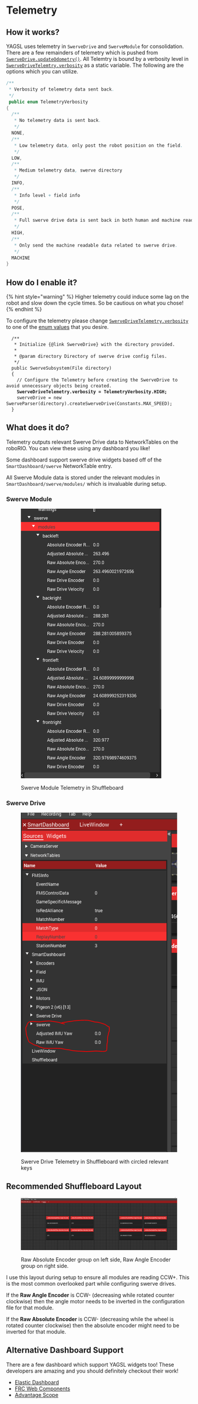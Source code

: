 # Telemetry

## How it works?

YAGSL uses telemetry in `SwerveDrive` and `SwerveModule` for consolidation. There are a few remainders of telemetry which is pushed from [`SwerveDrive.updateOdometry()`](https://broncbotz3481.github.io/YAGSL-Lib/docs/swervelib/SwerveDrive.html#updateOdometry\(\)). All Telemtry is bound by a verbosity level in [`SwerveDriveTelemtry.verbosity`](https://broncbotz3481.github.io/YAGSL-Lib/docs/swervelib/telemetry/SwerveDriveTelemetry.html#verbosity) as a static variable. The following are the options which you can utilize.

```java
/**
 * Verbosity of telemetry data sent back.
 */
 public enum TelemetryVerbosity
{
  /**
   * No telemetry data is sent back.
   */
  NONE,
  /**
   * Low telemetry data, only post the robot position on the field.
   */
  LOW,
  /**
   * Medium telemetry data, swerve directory
   */
  INFO,
  /**
   * Info level + field info
   */
  POSE,
  /**
   * Full swerve drive data is sent back in both human and machine readable forms.
   */
  HIGH,
  /**
   * Only send the machine readable data related to swerve drive.
   */
  MACHINE
}
```

## How do I enable it?

{% hint style="warning" %}
Higher telemetry could induce some lag on the robot and slow down the cycle times. So be cautious on what you chose!
{% endhint %}

To configure the telemetry please change [`SwerveDriveTelemetry.verbosity`](https://broncbotz3481.github.io/YAGSL-Lib/docs/swervelib/telemetry/SwerveDriveTelemetry.html#verbosity) to one of the [enum values](https://broncbotz3481.github.io/YAGSL-Lib/docs/swervelib/telemetry/SwerveDriveTelemetry.TelemetryVerbosity.html) that you desire.

<pre class="language-java"><code class="lang-java">  /**
   * Initialize {@link SwerveDrive} with the directory provided.
   *
   * @param directory Directory of swerve drive config files.
   */
  public SwerveSubsystem(File directory)
  {
    // Configure the Telemetry before creating the SwerveDrive to avoid unnecessary objects being created.
<strong>    SwerveDriveTelemetry.verbosity = TelemetryVerbosity.HIGH;
</strong>    swerveDrive = new SwerveParser(directory).createSwerveDrive(Constants.MAX_SPEED);
  }
</code></pre>

## What does it do?

Telemetry outputs relevant Swerve Drive data to NetworkTables on the roboRIO. You can view these using any dashboard you like!

Some dashboard support swerve drive widgets based off of the `SmartDashboard/swerve` NetworkTable entry.

All Swerve Module data is stored under the relevant modules in `SmartDashboard/swerve/modules/` which is invaluable during setup.

### Swerve Module

<figure><img src="../../.gitbook/assets/image (3).png" alt="Shuffleboard Tree"><figcaption><p>Swerve Module Telemetry in Shuffleboard</p></figcaption></figure>

### Swerve Drive

<figure><img src="../../.gitbook/assets/image (1) (1).png" alt=""><figcaption><p>Swerve Drive Telemetry in Shuffleboard with circled relevant keys</p></figcaption></figure>

## Recommended Shuffleboard Layout

<figure><img src="../../.gitbook/assets/image (2) (1).png" alt=""><figcaption><p>Raw Absolute Encoder group on left side, Raw Angle Encoder group on right side.</p></figcaption></figure>

I use this layout during setup to ensure all modules are reading CCW+. This is the most common overlooked part while configuring swerve drives.

If the **Raw Angle Encoder** is CCW- (decreasing while rotated counter clockwise) then the angle motor needs to be inverted in the configuration file for that module.

If the **Raw Absolute Encoder** is CCW- (decreasing while the wheel is rotated counter clockwise) then the absolute encoder might need to be inverted for that module.

## Alternative Dashboard Support

There are a few dashboard which support YAGSL widgets too! These developers are amazing and you should definitely checkout their work!

* [Elastic Dashboard](https://github.com/Gold872/elastic-dashboard)
* [FRC Web Components](https://github.com/frc-web-components/app/releases/latest)
* [Advantage Scope](https://github.com/Mechanical-Advantage/AdvantageScope)
